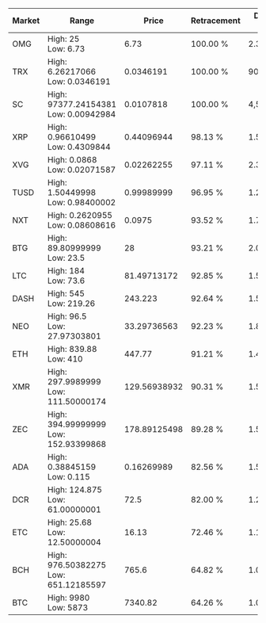 | Market | Range | Price| Retracement | Doubles to 50% |
| --- | --- | --- | --- | --- |
| OMG | High: 25<br />Low: 6.73 | 6.73 | 100.00 % | 2.36 |
| TRX | High: 6.26217066<br />Low: 0.0346191 | 0.0346191 | 100.00 % | 90.94 |
| SC | High: 97377.24154381<br />Low: 0.00942984 | 0.0107818 | 100.00 % | 4,515,816.05 |
| XRP | High: 0.96610499<br />Low: 0.4309844 | 0.44096944 | 98.13 % | 1.58 |
| XVG | High: 0.0868<br />Low: 0.02071587 | 0.02262255 | 97.11 % | 2.38 |
| TUSD | High: 1.50449998<br />Low: 0.98400002 | 0.99989999 | 96.95 % | 1.24 |
| NXT | High: 0.2620955<br />Low: 0.08608616 | 0.0975 | 93.52 % | 1.79 |
| BTG | High: 89.80999999<br />Low: 23.5 | 28 | 93.21 % | 2.02 |
| LTC | High: 184<br />Low: 73.6 | 81.49713172 | 92.85 % | 1.58 |
| DASH | High: 545<br />Low: 219.26 | 243.223 | 92.64 % | 1.57 |
| NEO | High: 96.5<br />Low: 27.97303801 | 33.29736563 | 92.23 % | 1.87 |
| ETH | High: 839.88<br />Low: 410 | 447.77 | 91.21 % | 1.40 |
| XMR | High: 297.9989999<br />Low: 111.50000174 | 129.56938932 | 90.31 % | 1.58 |
| ZEC | High: 394.99999999<br />Low: 152.93399868 | 178.89125498 | 89.28 % | 1.53 |
| ADA | High: 0.38845159<br />Low: 0.115 | 0.16269989 | 82.56 % | 1.55 |
| DCR | High: 124.875<br />Low: 61.00000001 | 72.5 | 82.00 % | 1.28 |
| ETC | High: 25.68<br />Low: 12.50000004 | 16.13 | 72.46 % | 1.18 |
| BCH | High: 976.50382275<br />Low: 651.12185597 | 765.6 | 64.82 % | 1.06 |
| BTC | High: 9980<br />Low: 5873 | 7340.82 | 64.26 % | 1.08 |
